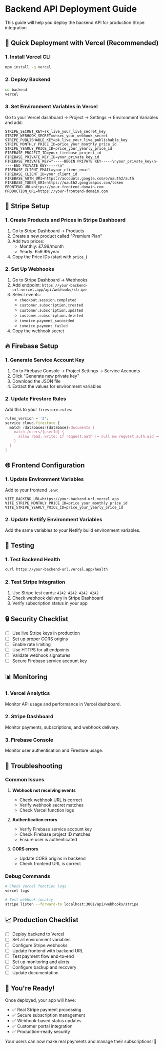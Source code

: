 # Backend API Deployment Guide

This guide will help you deploy the backend API for production Stripe integration.

## 🚀 Quick Deployment with Vercel (Recommended)

### 1. Install Vercel CLI
```bash
npm install -g vercel
```

### 2. Deploy Backend
```bash
cd backend
vercel
```

### 3. Set Environment Variables in Vercel
Go to your Vercel dashboard → Project → Settings → Environment Variables and add:

```
STRIPE_SECRET_KEY=sk_live_your_live_secret_key
STRIPE_WEBHOOK_SECRET=whsec_your_webhook_secret
STRIPE_PUBLISHABLE_KEY=pk_live_your_live_publishable_key
STRIPE_MONTHLY_PRICE_ID=price_your_monthly_price_id
STRIPE_YEARLY_PRICE_ID=price_your_yearly_price_id
FIREBASE_PROJECT_ID=your_firebase_project_id
FIREBASE_PRIVATE_KEY_ID=your_private_key_id
FIREBASE_PRIVATE_KEY="-----BEGIN PRIVATE KEY-----\nyour_private_key\n-----END PRIVATE KEY-----\n"
FIREBASE_CLIENT_EMAIL=your_client_email
FIREBASE_CLIENT_ID=your_client_id
FIREBASE_AUTH_URI=https://accounts.google.com/o/oauth2/auth
FIREBASE_TOKEN_URI=https://oauth2.googleapis.com/token
FRONTEND_URL=https://your-frontend-domain.com
PRODUCTION_URL=https://your-frontend-domain.com
```

## 🔧 Stripe Setup

### 1. Create Products and Prices in Stripe Dashboard
1. Go to Stripe Dashboard → Products
2. Create a new product called "Premium Plan"
3. Add two prices:
   - Monthly: £7.99/month
   - Yearly: £59.99/year
4. Copy the Price IDs (start with `price_`)

### 2. Set Up Webhooks
1. Go to Stripe Dashboard → Webhooks
2. Add endpoint: `https://your-backend-url.vercel.app/api/webhooks/stripe`
3. Select events:
   - `checkout.session.completed`
   - `customer.subscription.created`
   - `customer.subscription.updated`
   - `customer.subscription.deleted`
   - `invoice.payment_succeeded`
   - `invoice.payment_failed`
4. Copy the webhook secret

## 🔥 Firebase Setup

### 1. Generate Service Account Key
1. Go to Firebase Console → Project Settings → Service Accounts
2. Click "Generate new private key"
3. Download the JSON file
4. Extract the values for environment variables

### 2. Update Firestore Rules
Add this to your `firestore.rules`:
```javascript
rules_version = '2';
service cloud.firestore {
  match /databases/{database}/documents {
    match /users/{userId} {
      allow read, write: if request.auth != null && request.auth.uid == userId;
    }
  }
}
```

## 🌐 Frontend Configuration

### 1. Update Environment Variables
Add to your frontend `.env`:
```
VITE_BACKEND_URL=https://your-backend-url.vercel.app
VITE_STRIPE_MONTHLY_PRICE_ID=price_your_monthly_price_id
VITE_STRIPE_YEARLY_PRICE_ID=price_your_yearly_price_id
```

### 2. Update Netlify Environment Variables
Add the same variables to your Netlify build environment variables.

## 🧪 Testing

### 1. Test Backend Health
```bash
curl https://your-backend-url.vercel.app/health
```

### 2. Test Stripe Integration
1. Use Stripe test cards: `4242 4242 4242 4242`
2. Check webhook delivery in Stripe Dashboard
3. Verify subscription status in your app

## 🔒 Security Checklist

- [ ] Use live Stripe keys in production
- [ ] Set up proper CORS origins
- [ ] Enable rate limiting
- [ ] Use HTTPS for all endpoints
- [ ] Validate webhook signatures
- [ ] Secure Firebase service account key

## 📊 Monitoring

### 1. Vercel Analytics
Monitor API usage and performance in Vercel dashboard.

### 2. Stripe Dashboard
Monitor payments, subscriptions, and webhook delivery.

### 3. Firebase Console
Monitor user authentication and Firestore usage.

## 🚨 Troubleshooting

### Common Issues

1. **Webhook not receiving events**
   - Check webhook URL is correct
   - Verify webhook secret matches
   - Check Vercel function logs

2. **Authentication errors**
   - Verify Firebase service account key
   - Check Firebase project ID matches
   - Ensure user is authenticated

3. **CORS errors**
   - Update CORS origins in backend
   - Check frontend URL is correct

### Debug Commands

```bash
# Check Vercel function logs
vercel logs

# Test webhook locally
stripe listen --forward-to localhost:3001/api/webhooks/stripe
```

## 📈 Production Checklist

- [ ] Deploy backend to Vercel
- [ ] Set all environment variables
- [ ] Configure Stripe webhooks
- [ ] Update frontend with backend URL
- [ ] Test payment flow end-to-end
- [ ] Set up monitoring and alerts
- [ ] Configure backup and recovery
- [ ] Update documentation

## 🎉 You're Ready!

Once deployed, your app will have:
- ✅ Real Stripe payment processing
- ✅ Secure subscription management
- ✅ Webhook-based status updates
- ✅ Customer portal integration
- ✅ Production-ready security

Your users can now make real payments and manage their subscriptions! 🚀
